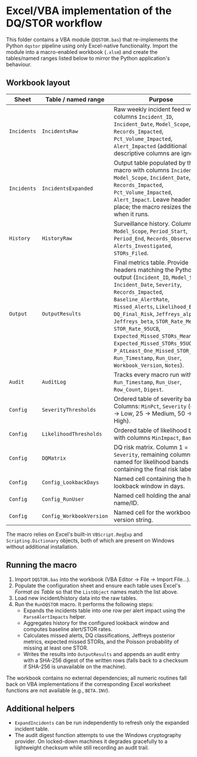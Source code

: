 # Excel/VBA implementation of the DQ/STOR workflow

This folder contains a VBA module (`DQSTOR.bas`) that re-implements the Python
`dqstor` pipeline using only Excel-native functionality. Import the module into
a macro-enabled workbook (`.xlsm`) and create the tables/named ranges listed
below to mirror the Python application's behaviour.

## Workbook layout

| Sheet  | Table / named range | Purpose |
| ------ | ------------------- | ------- |
| `Incidents` | `IncidentsRaw` | Raw weekly incident feed with columns `Incident_ID`, `Incident_Date`, `Model_Scope`, `Records_Impacted`, `Pct_Volume_Impacted`, `Alert_Impacted` (additional descriptive columns are ignored). |
| `Incidents` | `IncidentsExpanded` | Output table populated by the macro with columns `Incident_ID`, `Model_Scope`, `Incident_Date`, `Records_Impacted`, `Pct_Volume_Impacted`, `Alert_Impact`. Leave headers in place; the macro resizes the table when it runs. |
| `History` | `HistoryRaw` | Surveillance history. Columns: `Model_Scope`, `Period_Start`, `Period_End`, `Records_Observed`, `Alerts_Investigated`, `STORs_Filed`. |
| `Output` | `OutputResults` | Final metrics table. Provide headers matching the Python output (`Incident_ID`, `Model_Scope`, `Incident_Date`, `Severity`, `Records_Impacted`, `Baseline_AlertRate`, `Missed_Alerts`, `Likelihood_Band`, `DQ_Final_Risk`, `Jeffreys_alpha`, `Jeffreys_beta`, `STOR_Rate_Mean`, `STOR_Rate_95UCB`, `Expected_Missed_STORs_Mean`, `Expected_Missed_STORs_95UCB`, `P_AtLeast_One_Missed_STOR_95UCB`, `Run_Timestamp`, `Run_User`, `Workbook_Version`, `Notes`). |
| `Audit` | `AuditLog` | Tracks every macro run with `Run_Timestamp`, `Run_User`, `Row_Count`, `Digest`. |
| `Config` | `SeverityThresholds` | Ordered table of severity bands. Columns: `MinPct`, `Severity` (e.g., 0 → Low, 25 → Medium, 50 → High). |
| `Config` | `LikelihoodThresholds` | Ordered table of likelihood bands with columns `MinImpact`, `Band`. |
| `Config` | `DQMatrix` | DQ risk matrix. Column 1 = `Severity`, remaining columns named for likelihood bands containing the final risk labels. |
| `Config` | `Config_LookbackDays` | Named cell containing the history lookback window in days. |
| `Config` | `Config_RunUser` | Named cell holding the analyst's name/ID. |
| `Config` | `Config_WorkbookVersion` | Named cell for the workbook version string. |

The macro relies on Excel's built-in `VBScript.RegExp` and `Scripting.Dictionary`
objects, both of which are present on Windows without additional installation.

## Running the macro

1. Import `DQSTOR.bas` into the workbook (VBA Editor → File → Import File...).
2. Populate the configuration sheet and ensure each table uses Excel's
   *Format as Table* so that the `ListObject` names match the list above.
3. Load new incident/history data into the raw tables.
4. Run the `RunDQSTOR` macro. It performs the following steps:
   - Expands the incidents table into one row per alert impact using the
     `ParseAlertImpacts` helper.
   - Aggregates history for the configured lookback window and computes
     baseline alert/STOR rates.
   - Calculates missed alerts, DQ classifications, Jeffreys posterior metrics,
     expected missed STORs, and the Poisson probability of missing at least one
     STOR.
   - Writes the results into `OutputResults` and appends an audit entry with a
     SHA-256 digest of the written rows (falls back to a checksum if SHA-256 is
     unavailable on the machine).

The workbook contains no external dependencies; all numeric routines fall back
on VBA implementations if the corresponding Excel worksheet functions are not
available (e.g., `BETA.INV`).

## Additional helpers

- `ExpandIncidents` can be run independently to refresh only the expanded
  incident table.
- The audit digest function attempts to use the Windows cryptography provider.
  On locked-down machines it degrades gracefully to a lightweight checksum while
  still recording an audit trail.

